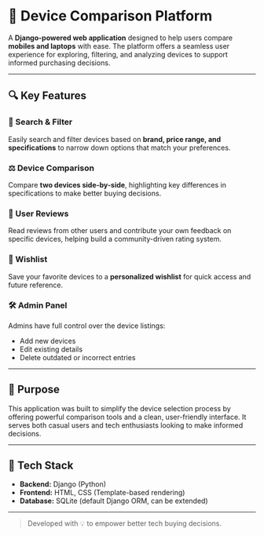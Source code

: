 # 📱 Device Comparison Platform

A **Django-powered web application** designed to help users compare **mobiles and laptops** with ease. The platform offers a seamless user experience for exploring, filtering, and analyzing devices to support informed purchasing decisions.

---

## 🔍 Key Features

### 🔎 Search & Filter
Easily search and filter devices based on **brand, price range, and specifications** to narrow down options that match your preferences.

### ⚖️ Device Comparison
Compare **two devices side-by-side**, highlighting key differences in specifications to make better buying decisions.

### 📝 User Reviews
Read reviews from other users and contribute your own feedback on specific devices, helping build a community-driven rating system.

### 💖 Wishlist
Save your favorite devices to a **personalized wishlist** for quick access and future reference.

### 🛠️ Admin Panel
Admins have full control over the device listings:
- Add new devices
- Edit existing details
- Delete outdated or incorrect entries

---

## 🎯 Purpose

This application was built to simplify the device selection process by offering powerful comparison tools and a clean, user-friendly interface. It serves both casual users and tech enthusiasts looking to make informed decisions.

---



## 🧰 Tech Stack

- **Backend:** Django (Python)
- **Frontend:** HTML, CSS (Template-based rendering)
- **Database:** SQLite (default Django ORM, can be extended)

---

> Developed with 💡 to empower better tech buying decisions.
